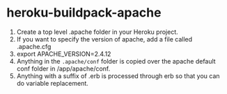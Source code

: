 # heroku-buildpack-apache

1. Create a top level .apache folder in your Heroku project.
1. If you want to specify the version of apache, add a file called .apache.cfg
  1. export APACHE_VERSION=2.4.12
1. Anything in the `.apache/conf` folder is copied over the apache default conf folder in /app/apache/conf.
  1. Anything with a suffix of .erb is processed through erb so that you can do variable replacement.
